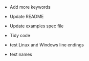 * Add more keywords

* Update README

* Update examples spec file

* Tidy code

* test Linux and Windows line endings

* test names
